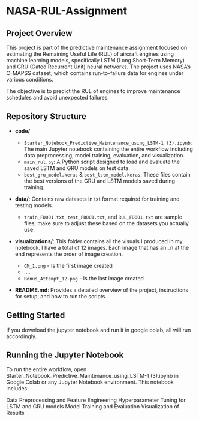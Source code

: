 # NASA-RUL-Assignment

## Project Overview
This project is part of the predictive maintenance assignment focused on estimating the Remaining Useful Life (RUL) of aircraft engines using machine learning models, specifically LSTM (Long Short-Term Memory) and GRU (Gated Recurrent Unit) neural networks. The project uses NASA’s C-MAPSS dataset, which contains run-to-failure data for engines under various conditions.

The objective is to predict the RUL of engines to improve maintenance schedules and avoid unexpected failures.


## Repository Structure
- **code/**
  - `Starter_Notebook_Predictive_Maintenance_using_LSTM-1 (3).ipynb`: The main Jupyter notebook containing the entire workflow including data preprocessing, model training, evaluation, and visualization.
  - `main_rul.py`: A Python script designed to load and evaluate the saved LSTM and GRU models on test data.
  - `best_gru_model.keras` & `best_lstm_model.keras`: These files contain the best versions of the GRU and LSTM models saved during training.

- **data/**: Contains raw datasets in txt format required for training and testing models.
  - `train_FD001.txt`, `test_FD001.txt`, and `RUL_FD001.txt` are sample files; make sure to adjust these based on the datasets you actually use.

- **visualizations/**: This folder contains all the visuals I produced in my notebook. I have a total of 12 images. Each image that has an _n at the end represents the order of image creation.
  - `CM_1.png` - Is the first image created
  - ....
  - `Bonus_Attempt_12.png` - Is the last image created


- **README.md**: Provides a detailed overview of the project, instructions for setup, and how to run the scripts.


## Getting Started
If you download the jupyter notebook and run it in google colab, all will run accordingly.

## Running the Jupyter Notebook
To run the entire workflow, open Starter_Notebook_Predictive_Maintenance_using_LSTM-1 (3).ipynb in Google Colab or any Jupyter Notebook environment. This notebook includes:

Data Preprocessing and Feature Engineering
Hyperparameter Tuning for LSTM and GRU models
Model Training and Evaluation
Visualization of Results
